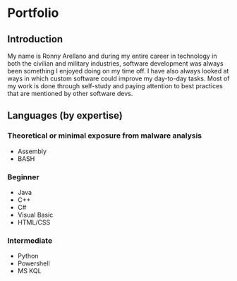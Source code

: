 # Portfolio

## Introduction
My name is Ronny Arellano and during my entire career in technology in both the civilian and military industries, software development was always been something I enjoyed doing on my time off. I have also always looked at ways in which custom software could improve my day-to-day tasks. Most of my work is done through self-study and paying attention to best practices that are mentioned by other software devs.

## Languages (by expertise)

### Theoretical or minimal exposure from malware analysis
- Assembly
- BASH

### Beginner
- Java
- C++
- C#
- Visual Basic
- HTML/CSS

### Intermediate
- Python
- Powershell
- MS KQL